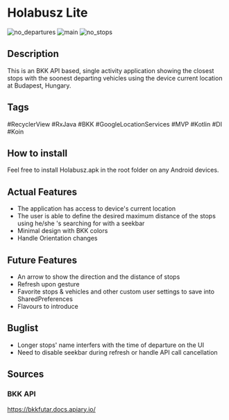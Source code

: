 # Holabusz Lite

![no_departures](https://github.com/kiglarka/holabusz/temp/no_vehicles.png) ![main](https://github.com/kiglarka/holabusz/temp/main.png) ![no_stops](https://github.com/kiglarka/holabusz/temp/no_vehno_stops.png)

## Description

This is an BKK API based, single activity application showing the closest stops with the soonest departing vehicles using the device current location at Budapest, Hungary.

## Tags 
#RecyclerView #RxJava #BKK #GoogleLocationServices #MVP #Kotlin #DI #Koin

## How to install
Feel free to install Holabusz.apk in the root folder on any Android devices.

## Actual Features

* The application has access to device's current location
* The user is able to define the desired maximum distance of the stops using he/she 's searching for with a seekbar
* Minimal design with BKK colors
* Handle Orientation changes

## Future Features

* An arrow to show the direction and the distance of stops
* Refresh upon gesture
* Favorite stops & vehicles and other custom user settings to save into SharedPreferences
* Flavours to introduce

## Buglist

* Longer stops' name interfers with the time of departure on the UI
* Need to disable seekbar during refresh or handle API call cancellation

## Sources

### BKK API
https://bkkfutar.docs.apiary.io/


